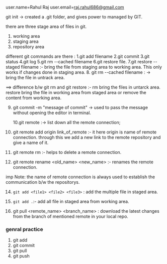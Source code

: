 user.name=Rahul Raj
user.email=raj.rahul686@gmail.com

git init -> created a .git folder, and gives power to managed by GIT.

there are three stage area of files in git.

1. working area
2. staging area
3. repository area

different git commands are there :
1.git add filename
2.git commit
3.git status
4.git log
5.git rm --cached filename
6.git restore file.
7.git restore --staged filename :- bring the file from staging area to working area.
This only works if changes done in staging area. 8. git rm --cached filename : -> bring the file in untrack area.

==> difference b/w git rm and git restore :-
rm bring the files in untarck area.
restore bring the file in working area from staged area or remove
the content from working area.

9. git commit -m "message of commit" -> used to pass the message without opening the
   editor in terminal.

   10.git remote :-> list down all the remote connection;

10. git remote add origin link_of_remote :-
    it here origin is name of remote connection. through this we add a new link to the remote repository
    and give a name of it.
11. git remote rm <name of remote> :-
    helps to delete a remote connection.
12. git remote rename <old_name> <new_name> :-
    renames the remote connection.

imp Note:
the name of remote connection is always used to establish the communication b/w the repositorys.

14. `git add <file1> <file2> <file3>` : add the multiple file in staged area.
15. `git add .`:- add all file in staged area from working area.

16. git pull <remote_name> <branch_name> : download the latest changes from the branch of mentioned remote in your local repo.

### genral practice

1. git add
2. git commit
3. git pull
4. git push
